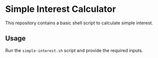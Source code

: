 # Simple Interest Calculator

This repository contains a basic shell script to calculate simple interest.

## Usage

Run the `simple-interest.sh` script and provide the required inputs.
